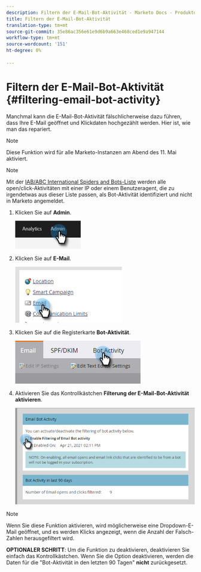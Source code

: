 ```yaml
---
description: Filtern der E-Mail-Bot-Aktivität - Marketo Docs - Produktdokumentation
title: Filtern der E-Mail-Bot-Aktivität
translation-type: tm+mt
source-git-commit: 35e86ac356e61e9d6b9a663e468ced1e9a947144
workflow-type: tm+mt
source-wordcount: '151'
ht-degree: 0%

---
```


# Filtern der E-Mail-Bot-Aktivität {#filtering-email-bot-activity}

Manchmal kann die E-Mail-Bot-Aktivität fälschlicherweise dazu führen, dass Ihre E-Mail geöffnet und Klickdaten hochgezählt werden. Hier ist, wie man das repariert.

>[!NOTE]
>
>Diese Funktion wird für alle Marketo-Instanzen am Abend des 11. Mai aktiviert.

>[!NOTE]
>
>Mit der [IAB/ABC International Spiders and Bots-Liste](https://www.iab.com/guidelines/iab-abc-international-spiders-bots-list/) werden alle open/click-Aktivitäten mit einer IP oder einem Benutzeragent, die zu irgendetwas aus dieser Liste passen, als Bot-Aktivität identifiziert und nicht in Marketo angemeldet.

1. Klicken Sie auf **Admin**.

   ![](assets/filtering-email-bot-activity-1.png)

1. Klicken Sie auf **E-Mail**.

   ![](assets/filtering-email-bot-activity-2.png)

1. Klicken Sie auf die Registerkarte **Bot-Aktivität**.

   ![](assets/filtering-email-bot-activity-3.png)

1. Aktivieren Sie das Kontrollkästchen **Filterung der E-Mail-Bot-Aktivität aktivieren**.

   ![](assets/filtering-email-bot-activity-4.png)

>[!NOTE]
>
>Wenn Sie diese Funktion aktivieren, wird möglicherweise eine Dropdown-E-Mail geöffnet, und es werden Klicks angezeigt, wenn die Anzahl der Falsch-Zahlen herausgefiltert wird.

**OPTIONALER SCHRITT**: Um die Funktion zu deaktivieren, deaktivieren Sie einfach das Kontrollkästchen. Wenn Sie die Option deaktivieren, werden die Daten für die &quot;Bot-Aktivität in den letzten 90 Tagen&quot; **nicht** zurückgesetzt.
